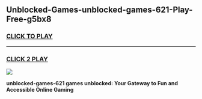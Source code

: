 
## Unblocked-Games-unblocked-games-621-Play-Free-g5bx8
<h3>
<a href="https://premium76.site?title=unblocked-games-621&ref=18A1">CLICK TO PLAY</a></h3>
<hr>

<h3>
<a href="https://premium76.site?title=unblocked-games-621&ref=18A1">CLICK 2 PLAY</a>
  
</h3>

<a href="https://premium76.site?title=unblocked-games-621&ref=18A1"><img src="https://clearcache.store/games.png"></a>


**unblocked-games-621 games unblocked: Your Gateway to Fun and Accessible Online Gaming**
